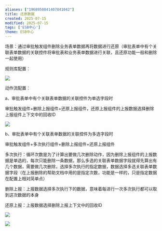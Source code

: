```yaml
---
aliases: ["1968950841407841042"]
title: 还原数据
created: 2025-07-15
modified: 2025-07-15
tags: ['ESB中心']
theme: ESB中心
---
```


场景：通过审批触发组件删除业务表单数据再将数据进行还原（审批表单中有个关联表单数据的关联控件将审批表和业务表单数据进行关联，且还原功能一般和删除一起使用）

规则库配置：

![](eb7db1162c1f55cddc344dfcdebd66d8.jpg)

动作流配置：

a、审批表单中有个关联表单数据的关联控件为单选字段时

审批触发组件+删除上报组件+还原上报组件，还原上报组件的上报数据选择删除上报组件上下文中的回收ID

![](054957a6d5a4f3f13fed24b5ebdb009b.jpg)

b、审批表单中有个关联表单数据的关联控件为多选字段时

审批触发组件+多次执行组件+删除上报组件+还原上报组件

多次执行：循环次数是为了计算出要做几次删除动作，因为删除上报组件的上报数据是单选的，每次只能删除一条数据，那么多选的关联表单数据字段就得先算出有几个数据，需要做几次删除，选择多次执行的指定数据，数据选择多选关联表单数据字段（在上报删除的帮助文档中用的是指定次数，功能是一样的，只是指定数据在配置上相对简单点）

删除上报：上报数据选择多次执行下的数据，意味着每进行一次多次执行都可以取到这次数据的本身

还原上报：上报数据选择删除上报上下文中的回收ID

![](018bf5a573c7a69186601a2952e29348.jpg)

![](23c7e96763d2242961f5b85ce8940dce.jpg)